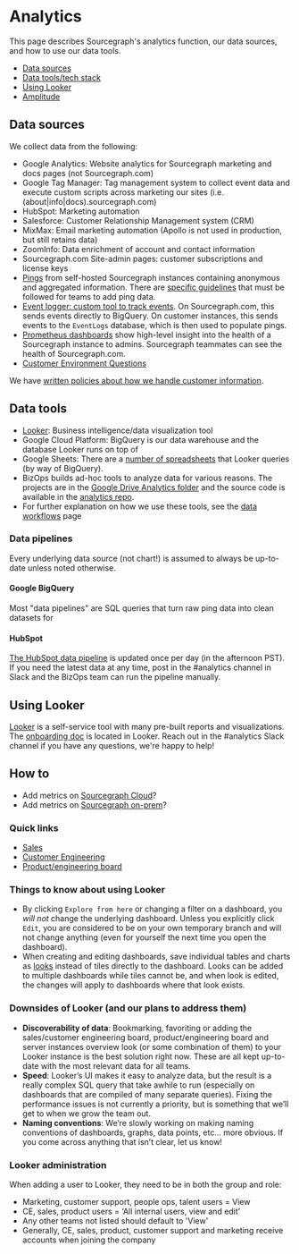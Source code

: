 # Analytics

This page describes Sourcegraph's analytics function, our data sources, and how to use our data tools.

- [Data sources](#data-sources)
- [Data tools/tech stack](#data-tools)
- [Using Looker](#using-looker)
- [Amplitude](../tools/amplitude.md)

## Data sources

We collect data from the following:

- Google Analytics: Website analytics for Sourcegraph marketing and docs pages (not Sourcegraph.com)
- Google Tag Manager: Tag management system to collect event data and execute custom scripts across marketing our sites (i.e. (about|info|docs).sourcegraph.com)
- HubSpot: Marketing automation
- Salesforce: Customer Relationship Management system (CRM)
- MixMax: Email marketing automation (Apollo is not used in production, but still retains data)
- ZoomInfo: Data enrichment of account and contact information
- Sourcegraph.com Site-admin pages: customer subscriptions and license keys
- [Pings](https://docs.sourcegraph.com/admin/pings) from self-hosted Sourcegraph instances containing anonymous and aggregated information. There are [specific guidelines](https://docs.sourcegraph.com/dev/background-information/adding_ping_data) that must be followed for teams to add ping data.
- [Event logger: custom tool to track events](https://sourcegraph.com/github.com/sourcegraph/sourcegraph/-/blob/client/web/src/tracking/eventLogger.ts). On Sourcegraph.com, this sends events directly to BigQuery. On customer instances, this sends events to the `EventLogs` database, which is then used to populate pings.
- [Prometheus dashboards](https://sourcegraph.com/-/debug/grafana/?orgId=1) show high-level insight into the health of a Sourcegraph instance to admins. Sourcegraph teammates can see the health of Sourcegraph.com.
- [Customer Environment Questions](../process/customer_environment_questions.md)

We have [written policies about how we handle customer information](../process/customer_data_policy.md).

## Data tools

- [Looker](https://sourcegraph.looker.com/projects/sourcegraph_events/files/1_home.md): Business intelligence/data visualization tool
- Google Cloud Platform: BigQuery is our data warehouse and the database Looker runs on top of
- Google Sheets: There are a [number of spreadsheets](https://drive.google.com/drive/folders/1LIfVyhjhh_mpc0SNOFvpNfN2h4CmGQmI) that Looker queries (by way of BigQuery).
- BizOps builds ad-hoc tools to analyze data for various reasons. The projects are in the [Google Drive Analytics folder](https://drive.google.com/drive/folders/1mtrHKsB2Kv0IGQ829zbcRGDSYHQpzkfd) and the source code is available in the [analytics repo](https://github.com/sourcegraph/analytics).
- For further explanation on how we use these tools, see the [data workflows](../process/data_workflows.md) page

### Data pipelines

Every underlying data source (not chart!) is assumed to always be up-to-date unless noted otherwise.

#### Google BigQuery

Most "data pipelines" are SQL queries that turn raw ping data into clean datasets for

#### HubSpot

[The HubSpot data pipeline](https://github.com/sourcegraph/analytics/tree/master/HubSpot%20ETL) is updated once per day (in the afternoon PST). If you need the latest data at any time, post in the #analytics channel in Slack and the BizOps team can run the pipeline manually.

## Using Looker

[Looker](https://sourcegraph.looker.com/) is a self-service tool with many pre-built reports and visualizations. The [onboarding doc](https://sourcegraph.looker.com/projects/sourcegraph_events/documents/1_home.md) is located in Looker. Reach out in the #analytics Slack channel if you have any questions, we're happy to help!

## How to

- Add metrics on [Sourcegraph Cloud](../tools/amplitude.md#adding-events-to-amplitude)?
- Add metrics on [Sourcegraph on-prem](https://docs.sourcegraph.com/dev/background-information/adding_ping_data)?

### Quick links

- [Sales](https://sourcegraph.looker.com/browse/boards/2)
- [Customer Engineering](https://sourcegraph.looker.com/browse/boards/8)
- [Product/engineering board](https://sourcegraph.looker.com/browse/boards/5)

### Things to know about using Looker

- By clicking `Explore from here` or changing a filter on a dashboard, you _will not_ change the underlying dashboard. Unless you explicitly click `Edit`, you are considered to be on your own temporary branch and will not change anything (even for yourself the next time you open the dashboard).
- When creating and editing dashboards, save individual tables and charts as [looks](https://docs.looker.com/exploring-data/saving-and-editing-looks) instead of tiles directly to the dashboard. Looks can be added to multiple dashboards while tiles cannot be, and when look is edited, the changes will apply to dashboards where that look exists.

### Downsides of Looker (and our plans to address them)

- **Discoverability of data**: Bookmarking, favoriting or adding the sales/customer engineering board, product/engineering board and server instances overview look (or some combination of them) to your Looker instance is the best solution right now. These are all kept up-to-date with the most relevant data for all teams.
- **Speed**: Looker’s UI makes it easy to analyze data, but the result is a really complex SQL query that take awhile to run (especially on dashboards that are compiled of many separate queries). Fixing the performance issues is not currently a priority, but is something that we’ll get to when we grow the team out.
- **Naming conventions**: We’re slowly working on making naming conventions of dashboards, graphs, data points, etc... more obvious. If you come across anything that isn’t clear, let us know!

### Looker administration

When adding a user to Looker, they need to be in both the group and role:

- Marketing, customer support, people ops, talent users = View
- CE, sales, product users = ‘All internal users, view and edit’
- Any other teams not listed should default to 'View'
- Generally, CE, sales, product, customer support and marketing receive accounts when joining the company
